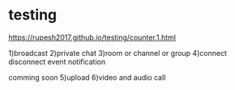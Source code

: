# testing

https://rupesh2017.github.io/testing/counter.1.html


1)broadcast
2)private chat
3)room or channel or group
4)connect disconnect event notification

comming soon
5)upload
6)video and audio call
